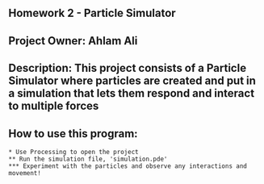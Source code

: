 ## Homework 2 - Particle Simulator
## Project Owner: Ahlam Ali
## Description: This project consists of a Particle Simulator where particles are created and put in a simulation that lets them respond and interact to multiple forces
## How to use this program: 
    * Use Processing to open the project
    ** Run the simulation file, 'simulation.pde'
    *** Experiment with the particles and observe any interactions and movement!
